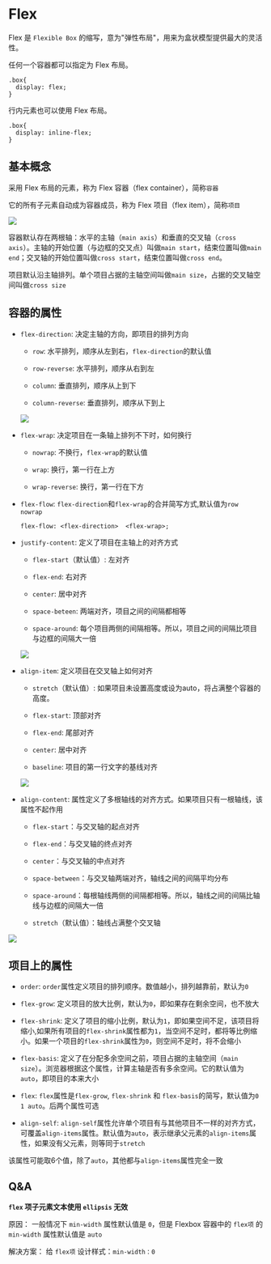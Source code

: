 # Flex

Flex 是 `Flexible Box` 的缩写，意为"弹性布局"，用来为盒状模型提供最大的灵活性。

任何一个容器都可以指定为 Flex 布局。

```
.box{
  display: flex;
}
```

行内元素也可以使用 Flex 布局。

```
.box{
  display: inline-flex;
}
```
## 基本概念

采用 Flex 布局的元素，称为 Flex 容器（flex container），简称`容器`

它的所有子元素自动成为容器成员，称为 Flex 项目（flex item），简称`项目`

![](http://www.ruanyifeng.com/blogimg/asset/2015/bg2015071004.png)

容器默认存在两根轴：水平的主轴（`main axis`）和垂直的交叉轴（`cross axis`）。主轴的开始位置（与边框的交叉点）叫做`main start`，结束位置叫做`main end`；交叉轴的开始位置叫做`cross start`，结束位置叫做`cross end`。

项目默认沿主轴排列。单个项目占据的主轴空间叫做`main size`，占据的交叉轴空间叫做`cross size`

## 容器的属性

- `flex-direction`: 决定主轴的方向，即项目的排列方向

  - `row`: 水平排列，顺序从左到右，`flex-direction`的默认值

  - `row-reverse`: 水平排列，顺序从右到左

  - `column`: 垂直排列，顺序从上到下

  - `column-reverse`: 垂直排列，顺序从下到上

  ![](http://www.ruanyifeng.com/blogimg/asset/2015/bg2015071005.png)

- `flex-wrap`: 决定项目在一条轴上排列不下时，如何换行

  - `nowrap`: 不换行，`flex-wrap`的默认值

  - `wrap`: 换行，第一行在上方

  - `wrap-reverse`: 换行，第一行在下方

- `flex-flow`: `flex-direction`和`flex-wrap`的合并简写方式,默认值为`row nowrap`

  ```
  flex-flow: <flex-direction>  <flex-wrap>;
  ```

- `justify-content`: 定义了项目在主轴上的对齐方式

  - `flex-start`（默认值）: 左对齐

  - `flex-end`: 右对齐

  - `center`: 居中对齐

  - `space-beteen`: 两端对齐，项目之间的间隔都相等

  - `space-around`: 每个项目两侧的间隔相等。所以，项目之间的间隔比项目与边框的间隔大一倍

  ![](http://www.ruanyifeng.com/blogimg/asset/2015/bg2015071010.png)

- `align-item`: 定义项目在交叉轴上如何对齐

  - `stretch`（默认值）: 如果项目未设置高度或设为auto，将占满整个容器的高度。

  - `flex-start`: 顶部对齐

  - `flex-end`: 尾部对齐

  - `center`: 居中对齐

  - `baseline`: 项目的第一行文字的基线对齐

  ![](http://www.ruanyifeng.com/blogimg/asset/2015/bg2015071011.png)

- `align-content`: 属性定义了多根轴线的对齐方式。如果项目只有一根轴线，该属性不起作用

  - `flex-start`：与交叉轴的起点对齐

  - `flex-end`：与交叉轴的终点对齐

  - `center`：与交叉轴的中点对齐

  - `space-between`：与交叉轴两端对齐，轴线之间的间隔平均分布

  - `space-around`：每根轴线两侧的间隔都相等。所以，轴线之间的间隔比轴线与边框的间隔大一倍

  - `stretch`（默认值）：轴线占满整个交叉轴

![](http://www.ruanyifeng.com/blogimg/asset/2015/bg2015071012.png)

## 项目上的属性

- `order`: `order`属性定义项目的排列顺序。数值越小，排列越靠前，默认为`0`

- `flex-grow`: 定义项目的放大比例，默认为`0`，即如果存在剩余空间，也不放大

- `flex-shrink`: 定义了项目的缩小比例，默认为`1`，即如果空间不足，该项目将缩小,如果所有项目的`flex-shrink`属性都为`1`，当空间不足时，都将等比例缩小。如果一个项目的`flex-shrink`属性为`0`，则空间不足时，将不会缩小

- `flex-basis`: 定义了在分配多余空间之前，项目占据的主轴空间（`main size`）。浏览器根据这个属性，计算主轴是否有多余空间。它的默认值为`auto`，即项目的本来大小

- `flex`: `flex`属性是`flex-grow`, `flex-shrink` 和 `flex-basis`的简写，默认值为`0 1 auto`。后两个属性可选

- `align-self`: `align-self`属性允许单个项目有与其他项目不一样的对齐方式，可覆盖`align-items`属性。默认值为`auto`，表示继承父元素的`align-items`属性，如果没有父元素，则等同于`stretch`

该属性可能取6个值，除了`auto`，其他都与`align-items`属性完全一致

## Q&A

**`flex` 项子元素文本使用 `ellipsis` 无效**

原因： 一般情况下 `min-width` 属性默认值是 `0`，但是 Flexbox 容器中的 `flex项` 的 `min-width` 属性默认值是 `auto`

解决方案： 给 `flex项` 设计样式：`min-width：0`